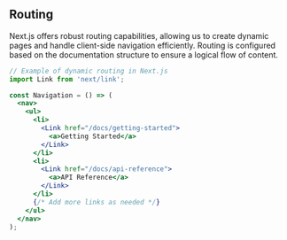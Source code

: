 ## Routing

Next.js offers robust routing capabilities, allowing us to create dynamic pages and handle client-side navigation efficiently. Routing is configured based on the documentation structure to ensure a logical flow of content.

```jsx
// Example of dynamic routing in Next.js
import Link from 'next/link';

const Navigation = () => (
  <nav>
    <ul>
      <li>
        <Link href="/docs/getting-started">
          <a>Getting Started</a>
        </Link>
      </li>
      <li>
        <Link href="/docs/api-reference">
          <a>API Reference</a>
        </Link>
      </li>
      {/* Add more links as needed */}
    </ul>
  </nav>
);
```